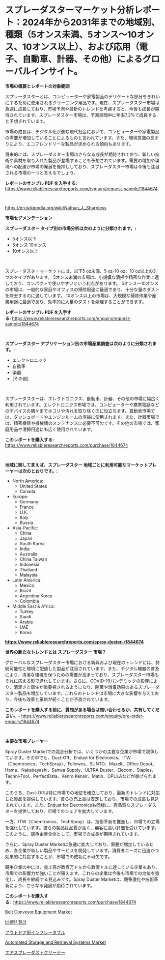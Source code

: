 <p><h1>スプレーダスターマーケット分析レポート：2024年から2031年までの地域別、種類（5オンス未満、5オンス〜10オンス、10オンス以上）、および応用（電子、自動車、計器、その他）によるグローバルインサイト。</h1></p><p><strong>市場の概要とレポートの対象範囲</strong></p>
<p><p>スプレーダスターとは、コンピューターや家電製品のデリケートな部分をきれいにするために使用されるクリーニング用品です。現在、スプレーダスター市場は急速に成長しており、市場予測や最新のトレンドを考慮すると、今後も成長が期待されています。スプレーダスター市場は、予測期間中に年率7.2%で成長すると予想されています。</p><p>市場の成長は、デジタル化が進む現代社会において、コンピューターや家電製品の需要が増加していることによるものと言われています。また、環境意識の高まりにより、エコフレンドリーな製品が求められる傾向もあります。</p><p>将来的には、スプレーダスター市場はさらなる成長が期待されており、新しい技術や素材を取り入れた製品が登場することも予想されています。需要の増加や環境への配慮が市場の発展を後押ししており、スプレーダスター市場は今後も注目される市場の一つと言えるでしょう。</p></p>
<p><strong>レポートのサンプル PDF を入手する:</strong> <a href="https://www.reliableresearchreports.com/enquiry/request-sample/1844674">https://www.reliableresearchreports.com/enquiry/request-sample/1844674</a></p>
<p>&nbsp;</p>
<p><a href="https://en.wikipedia.org/wiki/Nathan_J._Sharpless">https://en.wikipedia.org/wiki/Nathan_J._Sharpless</a></p>
<p><strong>市場セグメンテーション</strong></p>
<p><strong>スプレーダスター タイプ別の市場分析は次のように分類されます。:</strong></p>
<p><ul><li>5オンス以下</li><li>5オンス 10オンス</li><li>10オンス以上</li></ul></p>
<p>&nbsp;</p>
<p><p>スプレーダスターマーケットには、以下5 oz未満、5 oz-10 oz、10 oz以上の3つのタイプがあります。 5オンス未満の市場は、小規模な清掃や精密な作業に適しており、コンパクトで使いやすいという利点があります。 5オンス〜10オンスの市場は、一般的な家庭やオフィスの掃除用途に最適であり、十分な量のダストを除去するのに適しています。 10オンス以上の市場は、大規模な掃除作業や産業用途に最適であり、効率的に大量のダストを処理することができます。</p></p>
<p><strong>レポートのサンプル PDF を入手する:</strong>&nbsp;<a href="https://www.reliableresearchreports.com/enquiry/request-sample/1844674">https://www.reliableresearchreports.com/enquiry/request-sample/1844674</a></p>
<p>&nbsp;</p>
<p><strong> スプレーダスター アプリケーション別の市場産業調査は次のように分類されます。:</strong></p>
<p><ul><li>エレクトロニック</li><li>自動車</li><li>楽器</li><li>[その他]</li></ul></p>
<p>&nbsp;</p>
<p><p>スプレーダスターは、エレクトロニクス、自動車、計器、その他の市場に幅広く利用されています。エレクトロニクス市場では、コンピューターや携帯電話などのデバイスの隅々までホコリや汚れを取り除くのに役立ちます。自動車市場では、ダッシュボードやエンジンルームの清掃に使用されます。また、計器市場では、精密機器や機械類のメンテナンスに必要不可欠です。その他の市場では、家庭用品や清掃用途にも広く使用されています。</p></p>
<p><strong>このレポートを購入する:</strong>&nbsp; <a href="https://www.reliableresearchreports.com/purchase/1844674">https://www.reliableresearchreports.com/purchase/1844674</a></p>
<p>&nbsp;</p>
<p><strong>地域に関して言えば、スプレーダスター 地域ごとに利用可能なマーケットプレーヤーは次のとおりです。:</strong></p>
<p><ul>
    <li>
        North America:
        <ul>
            <li>United States</li>
            <li>Canada</li>
        </ul>
    </li>
    <li>
        Europe:
        <ul>
            <li>Germany</li>
            <li>France</li>
            <li>U.K.</li>
            <li>Italy</li>
            <li>Russia</li>
        </ul>
    </li>
    <li>
        Asia-Pacific:
        <ul>
            <li>China</li>
            <li>Japan</li>
            <li>South Korea</li>
            <li>India</li>
            <li>Australia</li>
            <li>China Taiwan</li>
            <li>Indonesia</li>
            <li>Thailand</li>
            <li>Malaysia</li>
        </ul>
    </li>
    <li>
        Latin America:
        <ul>
            <li>Mexico</li>
            <li>Brazil</li>
            <li>Argentina Korea</li>
            <li>Colombia</li>
        </ul>
    </li>
    <li>
        Middle East & Africa:
        <ul>
            <li>Turkey</li>
            <li>Saudi</li>
            <li>Arabia</li>
            <li>UAE</li>
            <li>Korea</li>
        </ul>
    </li>
    </ul></p>
<p><strong><a href="https://www.reliableresearchreports.com/spray-duster-r1844674">https://www.reliableresearchreports.com/spray-duster-r1844674</a></strong>&nbsp;</p>
<p><strong>世界の新たなトレンドとは スプレーダスター 市場？</strong></p>
<p><p>グローバルなスプレーダスター市場における新興および現在のトレンドには、持続可能性と環境に配慮した製品が注目されています。また、デジタル機器の普及により、清潔な環境を保つための需要が高まっており、スプレーダスター市場もそれに応える形で進化しています。さらに、COVID-19パンデミックの影響により、清潔さと衛生が重要視されるようになり、除菌や消毒効果のあるスプレーダスター製品も増加しています。これらのトレンドは市場に大きな影響を与えており、今後も改善と革新が続くことが予測されています。</p></p>
<p><strong>このレポートを購入する前に、質問がある場合は問い合わせるか、共有してください。</strong>- <a href="https://www.reliableresearchreports.com/enquiry/pre-order-enquiry/1844674">https://www.reliableresearchreports.com/enquiry/pre-order-enquiry/1844674</a></p>
<p>&nbsp;</p>
<p><strong>主要な市場プレーヤー</strong></p>
<p><p>Spray Duster Marketでの競合分析では、いくつかの主要な企業が市場で競争しています。その中でも、Dust-Off、Endust for Electronics、ITW（Chemtronics、TechSpray）、Fellowes、SUNTO、Maxell、Office Depot、Hama、Nakabayashi、Sanwa Supply、ULTRA Duster、Elecom、Staples、Techni-Tool、PerfectData、Kenro Kenair、Matin、OPULAなどが挙げられます。</p><p>このうち、Dust-Offは特に市場での地位を確立しており、最新のトレンドに対応した製品を提供しています。彼らの売上高は安定しており、市場での成長も見込まれています。また、Endust for Electronicsも同様に、高品質なスプレーダスターを提供しており、市場でのシェアを拡大しています。</p><p>一方、ITW（Chemtronics、TechSpray）は、技術革新を推進し、市場での立場を強化しています。彼らの製品は品質が高く、顧客に高い評価を受けています。このように、競争企業全体として、市場での成長が期待されています。</p><p>さらに、Spray Duster Marketは急速に拡大しており、需要が増加しているため、各企業が新しい製品やサービスを開発しています。消費者ニーズに迅速かつ効果的に対応することが、市場での成功に不可欠です。</p><p>競争企業の中には、売上高が数百万ドルから数億ドルに達している企業もあり、市場での影響力が強いことが窺えます。これらの企業は今後も市場での地位を強化し、成長を継続する見込みです。Spray Duster Marketは、競争激化や技術革新により、さらなる発展が期待されています。</p></p>
<p><strong>このレポートを購入する:</strong>&nbsp;&nbsp;<a href="https://www.reliableresearchreports.com/purchase/1844674">https://www.reliableresearchreports.com/purchase/1844674</a></p>
<p><p><a href="https://github.com/Christopherorp895/Market-Research-Report-List-1/blob/main/belt-conveyor-equipment-market.md">Belt Conveyor Equipment Market</a></p><p><a href="https://github.com/shampaakter36/Market-Research-Report-List-1/blob/main/69343791259.md">바셀린 젤리</a></p><p><a href="https://github.com/RandallRunte2023/Market-Research-Report-List-2/blob/main/2184670185918.md">アウトドア用インフレータブル</a></p><p><a href="https://github.com/amayrani15moore/Market-Research-Report-List-1/blob/main/automated-storage-and-retrieval-systems-market.md">Automated Storage and Retrieval Systems Market</a></p><p><a href="https://github.com/DanykaKilback/Market-Research-Report-List-2/blob/main/2583563185919.md">エアスプレーダストクリーナー</a></p></p>